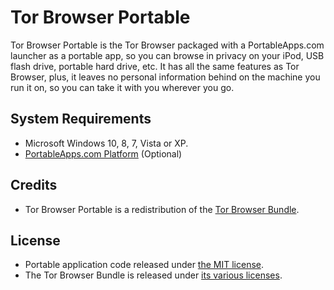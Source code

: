# Tor Browser Portable

Tor Browser Portable is the Tor Browser packaged with a PortableApps.com launcher as a portable app, so you can browse in privacy on your iPod, USB flash drive, portable hard drive, etc. It has all the same features as Tor Browser, plus, it leaves no personal information behind on the machine you run it on, so you can take it with you wherever you go.

## System Requirements

* Microsoft Windows 10, 8, 7, Vista or XP.
* [PortableApps.com Platform](http://portableapps.com/download) (Optional)

## Credits

* Tor Browser Portable is a redistribution of the [Tor Browser Bundle](https://www.torproject.org/projects/torbrowser.html).

## License

* Portable application code released under [the MIT license](LICENSE).
* The Tor Browser Bundle is released under [its various licenses](TorBrowserPortable/App/TorBrowser/TorBrowser/Docs/Licenses).
